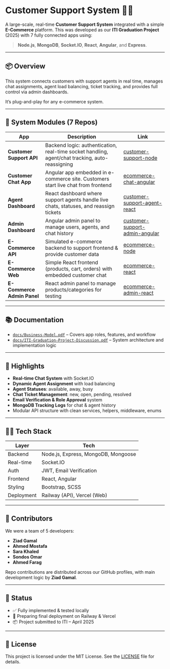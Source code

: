 # Customer Support System 🧠💬

A large-scale, real-time **Customer Support System** integrated with a simple **E-Commerce** platform. This was developed as our **ITI Graduation Project** (2025) with 7 fully connected apps using:

> **Node.js**, **MongoDB**, **Socket.IO**, **React**, **Angular**, and **Express**.

---

## 📦 Overview

This system connects customers with support agents in real time, manages chat assignments, agent load balancing, ticket tracking, and provides full control via admin dashboards.

It’s plug-and-play for any e-commerce system.

<!-- ---

## 🚀 Live Demo (Coming Soon)
We’ll provide live hosted links after deployment! -->

---

## 🧩 System Modules (7 Repos)

| App | Description | Link |
|-----|-------------|------|
| **Customer Support API** | Backend logic: authentication, real-time socket handling, agent/chat tracking, auto-reassigning | [customer-support-node](https://github.com/ZiadGamalDev/customer-support-node) |
| **Customer Chat App** | Angular app embedded in e-commerce site. Customers start live chat from frontend | [ecommerce-chat-angular](https://github.com/ZiadGamalDev/ecommerce-chat-angular) |
| **Agent Dashboard** | React dashboard where support agents handle live chats, statuses, and reassign tickets | [customer-support-agent-react](https://github.com/ZiadGamalDev/customer-support-agent-react) |
| **Admin Dashboard** | Angular admin panel to manage users, agents, and chat history | [customer-support-admin-angular](https://github.com/ZiadGamalDev/customer-support-admin-angular) |
| **E-Commerce API** | Simulated e-commerce backend to support frontend & provide customer data | [ecommerce-node](https://github.com/ZiadGamalDev/ecommerce-node) |
| **E-Commerce Web** | Simple React frontend (products, cart, orders) with embedded customer chat | [ecommerce-react](https://github.com/ZiadGamalDev/ecommerce-react) |
| **E-Commerce Admin Panel** | React admin panel to manage products/categories for testing | [ecommerce-admin-react](https://github.com/ZiadGamalDev/ecommerce-admin-react) |

---

## 📚 Documentation

- [`docs/Business-Model.pdf`](./docs/Business-Model.pdf) – Covers app roles, features, and workflow
- [`docs/ITI-Graduation-Project-Discussion.pdf`](./docs/ITI-Graduation-Project-Discussion.pdf) – System architecture and implementation logic

---

## 🧠 Highlights

- **Real-time Chat System** with Socket.IO
- **Dynamic Agent Assignment** with load balancing
- **Agent Statuses**: available, away, busy
- **Chat Ticket Management**: new, open, pending, resolved
- **Email Verification & Role Approval** system
- **MongoDB Tracking Logs** for chat & agent history
- Modular API structure with clean services, helpers, middleware, enums

---

## 👨‍💻 Tech Stack

| Layer | Tech |
|-------|------|
| Backend | Node.js, Express, MongoDB, Mongoose |
| Real-time | Socket.IO |
| Auth | JWT, Email Verification |
| Frontend | React, Angular |
| Styling | Bootstrap, SCSS |
| Deployment | Railway (API), Vercel (Web) |

<!-- ---

## 📸 Screenshots

Coming soon after deployment 🔥 -->

---

## 🤝 Contributors

We were a team of 5 developers:

- **Ziad Gamal**
- **Ahmed Mostafa**
- **Sara Khaled**
- **Sondos Omar**
- **Ahmed Farag**

Repo contributions are distributed across our GitHub profiles, with main development logic by **Ziad Gamal**.

---

## 🏁 Status

- ✅ Fully implemented & tested locally
- 🚧 Preparing final deployment on Railway & Vercel
- 📦 Project submitted to ITI – April 2025

---

## 📜 License

This project is licensed under the MIT License. See the [LICENSE](./LICENSE) file for details.
